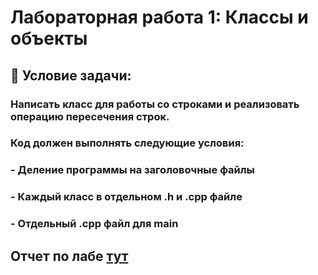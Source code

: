 # Лабораторная работа 1: Классы и объекты

## 📝  Условие задачи:
### Написать класс для работы со строками и реализовать операцию пересечения строк.
###    Код должен выполнять следующие условия:           
###     - Деление программы на заголовочные файлы           
###     - Каждый класс в отдельном .h и .cpp файле          
###     - Отдельный .cpp файл для main

## Отчет по лабе [тут](https://docs.google.com/document/d/1_W5ijSO8wrJuQu8hZRslc-IVI0VcBPfwnJ2F-ji-79k/edit?tab=t.0)

